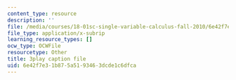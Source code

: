 ```yaml
---
content_type: resource
description: ''
file: /media/courses/18-01sc-single-variable-calculus-fall-2010/6e42f7e31b875a5193463dcde1c6dfca_sRIDVAcoG5A.vtt
file_type: application/x-subrip
learning_resource_types: []
ocw_type: OCWFile
resourcetype: Other
title: 3play caption file
uid: 6e42f7e3-1b87-5a51-9346-3dcde1c6dfca
---
```

